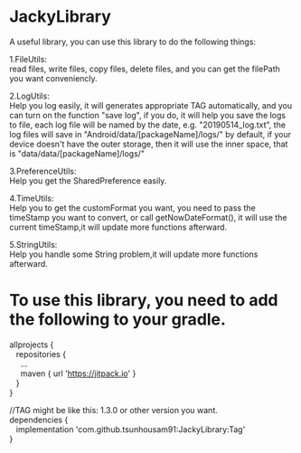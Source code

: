 # JackyLibrary
A useful library, you can use this library to do the following things:<br/>

1.FileUtils:<br/>
read files, write files, copy files, delete files, and you can get the filePath you want conveniencly.

2.LogUtils:<br/>
Help you log easily, it will generates appropriate TAG automatically, and you can turn on the function "save log", if you do, it will help you save the logs to file, each log file will be named by the date, e.g. "20190514_log.txt", the log files will save in "Android/data/[packageName]/logs/" by default, if your device doesn't have the outer storage, then it will use the inner space, that is "data/data/[packageName]/logs/"

3.PreferenceUtils:<br/>
Help you get the SharedPreference easily.<br/>

4.TimeUtils:<br/>
Help you to get the customFormat you want, you need to pass the timeStamp you want to convert, or call getNowDateFormat(), it will use the current timeStamp,it will update more functions afterward.<br/>

5.StringUtils:<br/>
Help you handle some String problem,it will update more functions afterward.<br/>

# To use this library, you need to add the following to your gradle.
allprojects {<br/>
&nbsp;&nbsp;		repositories {<br/>
&nbsp;&nbsp;&nbsp;&nbsp;			...<br/>
&nbsp;&nbsp;&nbsp;&nbsp;			maven { url 'https://jitpack.io' }<br/>
&nbsp;&nbsp;  }<br/>
}<br/>

//TAG might be like this: 1.3.0 or other version you want.<br/>
dependencies {<br/>
&nbsp;&nbsp;   implementation 'com.github.tsunhousam91:JackyLibrary:Tag'<br/>
}<br/>
